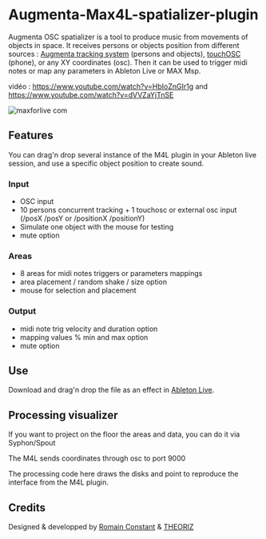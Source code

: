# Augmenta-Max4L-spatializer-plugin

Augmenta OSC spatializer is a tool to produce music from movements of objects in space.
It receives persons or objects position from different sources : [Augmenta tracking system](www.augmenta-tech.com) (persons and objects), [touchOSC](https://hexler.net/products/touchosc) (phone), or any XY coordinates (osc).
Then it can be used to trigger midi notes or map any parameters in Ableton Live or MAX Msp.

vidéo : https://www.youtube.com/watch?v=HbIoZnGIr1g and https://www.youtube.com/watch?v=dVVZaYjTnSE

![maxforlive com](https://user-images.githubusercontent.com/5172593/120223115-5e8e9f00-c241-11eb-8550-13d5fa9590ac.gif)

## Features

You can drag'n drop several instance of the M4L plugin in your Ableton live session, and use a specific object position to create sound.

### Input
- OSC input
- 10 persons concurrent tracking + 1 touchosc or external osc input (/posX /posY or /positionX /positionY)
- Simulate one object with the mouse for testing
- mute option

### Areas
- 8 areas for midi notes triggers or parameters mappings
- area placement / random shake / size option
- mouse for selection and placement

### Output
- midi note trig velocity and duration option
- mapping values % min and max option
- mute option

## Use

Download and drag'n drop the file as an effect in [Ableton Live](https://www.ableton.com/).

## Processing visualizer

If you want to project on the floor the areas and data, you can do it via Syphon/Spout

The M4L sends coordinates through osc to port 9000

The processing code here draws the disks and point to reproduce the interface from the M4L plugin.

## Credits

Designed & developped by [Romain Constant](www.romainconstant.com) & [THEORIZ](www.theoriz.com)

